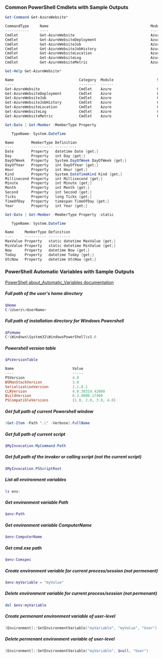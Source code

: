 ### Common PowerShell Cmdlets with Sample Outputs
```PowerShell
Get-Command Get-AzureWebsite*

CommandType     Name                                               ModuleName
-----------     ----                                               ----------
Cmdlet          Get-AzureWebsite                                   Azure
Cmdlet          Get-AzureWebsiteDeployment                         Azure
Cmdlet          Get-AzureWebsiteJob                                Azure
Cmdlet          Get-AzureWebsiteJobHistory                         Azure
Cmdlet          Get-AzureWebsiteLocation                           Azure
Cmdlet          Get-AzureWebsiteLog                                Azure
Cmdlet          Get-AzureWebsiteMetric                             Azure

Get-Help Get-AzureWebsite*

Name                              Category  Module                    Synopsis
----                              --------  ------                    --------
Get-AzureWebsite                  Cmdlet    Azure                     Gets Azure websites in the current subscription.
Get-AzureWebsiteDeployment        Cmdlet    Azure                     List the deployments for an Azure website
Get-AzureWebsiteJob               Cmdlet    Azure                     Gets the web jobs associated with a website
Get-AzureWebsiteJobHistory        Cmdlet    Azure                     Gets a web job history
Get-AzureWebsiteLocation          Cmdlet    Azure                     Get the website locations available to the current subscription
Get-AzureWebsiteLog               Cmdlet    Azure                     Gets log for the specified website
Get-AzureWebsiteMetric            Cmdlet    Azure                     Gets metrics for Azure website in the current subscription.

Get-Date | Get-Member -MemberType Property 

   TypeName: System.DateTime

Name        MemberType Definition
----        ---------- ----------
Date        Property   datetime Date {get;}
Day         Property   int Day {get;}
DayOfWeek   Property   System.DayOfWeek DayOfWeek {get;}
DayOfYear   Property   int DayOfYear {get;}
Hour        Property   int Hour {get;}
Kind        Property   System.DateTimeKind Kind {get;}
Millisecond Property   int Millisecond {get;}
Minute      Property   int Minute {get;}
Month       Property   int Month {get;}
Second      Property   int Second {get;}
Ticks       Property   long Ticks {get;}
TimeOfDay   Property   timespan TimeOfDay {get;}
Year        Property   int Year {get;}

Get-Date | Get-Member -MemberType Property -static

   TypeName: System.DateTime

Name     MemberType Definition
----     ---------- ----------
MaxValue Property   static datetime MaxValue {get;}
MinValue Property   static datetime MinValue {get;}
Now      Property   datetime Now {get;}
Today    Property   datetime Today {get;}
UtcNow   Property   datetime UtcNow {get;}
```

### PowerShell Automatic Variables with Sample Outputs
[PowerShell about_Automatic_Variables documentation](https://technet.microsoft.com/en-us/library/hh847768.aspx)

##### Full path of the user's home directory
```PowerShell
$Home
C:\Users\<UserName>
```
##### Full path of installation directory for Windows Powershell
```PowerShell
$PsHome
C:\Windows\System32\WindowsPowerShell\v1.0
```

##### Powershell version table
```PowerShell
$PsVersionTable

Name                           Value
----                           -----
PSVersion                      4.0
WSManStackVersion              3.0
SerializationVersion           1.1.0.1
CLRVersion                     4.0.30319.42000
BuildVersion                   6.3.9600.17400
PSCompatibleVersions           {1.0, 2.0, 3.0, 4.0}
```

##### Get full path of current Powershell window
```PowerShell
(Get-Item -Path ".\" -Verbose).FullName
```

##### Get full path of current script
```PowerShell
$MyInvocation.MyCommand.Path
```

##### Get full path of the invoker or calling script (not the current script)
```PowerShell
$MyInvocation.PSScriptRoot
```

##### List all environment variables
```PowerShell
ls env:
```

##### Get environment variable Path
```PowerShell
$env:Path
```

##### Get environment variable ComputerName
```PowerShell
$env:ComputerName
```

##### Get cmd.exe path
```PowerShell
$env:Comspec
```

##### Create environment variable for current process/session (not permenant)
```PowerShell
$env:myVariable = "myValue"
```

##### Delete environment variable for current process/session (not permenant)
```PowerShell
del $env:myVariable
```

##### Create permenant environment variable of user-level
```PowerShell
[Environment]::SetEnvironmentVariable("myVariable", "myValue", "User")
```

##### Delete permenant environment variable of user-level
```PowerShell
[Environment]::SetEnvironmentVariable("myVariable", $null, "User")
```
